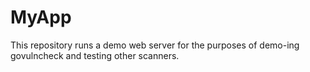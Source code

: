 # MyApp

This repository runs a demo web server for the purposes of demo-ing
govulncheck and testing other scanners.
